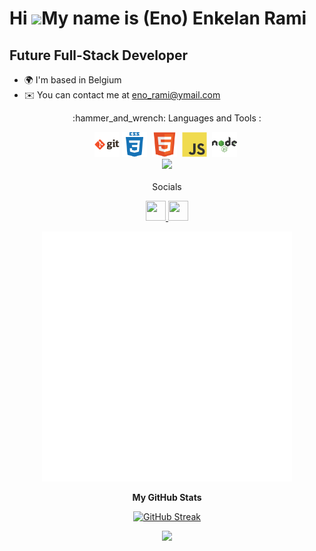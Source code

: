Hi ![](https://user-images.githubusercontent.com/18350557/176309783-0785949b-9127-417c-8b55-ab5a4333674e.gif)My name is (Eno) Enkelan Rami
==========================================================================================================================================

Future Full-Stack Developer
---------------------------

* 🌍  I'm based in Belgium
* ✉️  You can contact me at [eno\_rami@ymail.com](mailto:eno_rami@ymail.com)

<p align="center"><font 20px>:hammer_and_wrench: Languages and Tools :</font> </p>
<div align="center">
      <img src="https://github.com/devicons/devicon/blob/master/icons/git/git-original-wordmark.svg" title="Git" **alt="Git" width="40" height="40"/>
      <img src="https://github.com/devicons/devicon/blob/master/icons/css3/css3-plain-wordmark.svg"  title="CSS3" alt="CSS" width="40" height="40"/>&nbsp;
      <img src="https://github.com/devicons/devicon/blob/master/icons/html5/html5-original.svg" title="HTML5" alt="HTML" width="40" height="40"/>&nbsp;
  <img src="https://github.com/devicons/devicon/blob/master/icons/javascript/javascript-original.svg" title="JavaScript" alt="JavaScript" width="40" height="40"/>&nbsp;
        <img src="https://github.com/devicons/devicon/blob/master/icons/nodejs/nodejs-original-wordmark.svg" title="NodeJS" alt="NodeJS" width="40" height="40"/>&nbsp;
</div>
<div align="center">
<a href="https://www.github.com/enkelan" target="_blank" rel="noreferrer"><img
src="https://img.shields.io/github/followers/enkelan?logo=github&style=for-the-badge&color=f97316&labelColor=171717" /></a>
</div>
<div align="center">
    <img src="https://komarev.com/ghpvc/?username=enkelan&style=flat-square&color=orange" alt=""/>
</div>
<div align="center">
Socials

<p align="center"> <a href="https://www.github.com/enkelan" target="_blank" rel="noreferrer"> <picture> <source media="(prefers-color-scheme: dark)" srcset="https://raw.githubusercontent.com/danielcranney/readme-generator/main/public/icons/socials/github-dark.svg" /> <source media="(prefers-color-scheme: light)" srcset="https://raw.githubusercontent.com/danielcranney/readme-generator/main/public/icons/socials/github.svg" /> <img src="https://raw.githubusercontent.com/danielcranney/readme-generator/main/public/icons/socials/github.svg" width="32" height="32" /> </picture> </a> <a href="https://www.linkedin.com/in/enkelan-rami-ba5a31222/" target="_blank" rel="noreferrer"> <picture> <source media="(prefers-color-scheme: dark)" srcset="https://raw.githubusercontent.com/danielcranney/readme-generator/main/public/icons/socials/linkedin-dark.svg" /> <source media="(prefers-color-scheme: light)" srcset="https://raw.githubusercontent.com/danielcranney/readme-generator/main/public/icons/socials/linkedin.svg" /> <img src="https://raw.githubusercontent.com/danielcranney/readme-generator/main/public/icons/socials/linkedin.svg" width="32" height="32" /> </picture> </a></p>
</div>

<div align="center">
    <img src="giphy.gif" width="400"/>
</div>

<div align="center">



<b>My GitHub Stats</b>

[![GitHub Streak](http://github-readme-streak-stats.herokuapp.com?user=enkelan&theme=dark&background=000000)](https://git.io/streak-stats)

![](https://github-readme-stats.vercel.app/api/top-langs/?username=enkelan&theme=dark&hide_border=false&include_all_commits=false&count_private=false&layout=compact)
</div>
